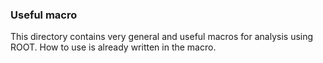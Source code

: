 ### Useful macro
This directory contains very general and useful macros for analysis using ROOT.
How to use is already written in the macro.
